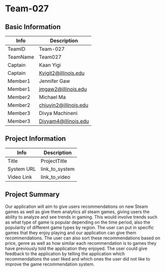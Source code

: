 
# Team-027

## Basic Information

|   Info      |        Description     |
| ----------- | ---------------------- |
| TeamID      |         Team-027       |
| TeamName    |        Team027         |
| Captain     |        Kaan Yigi       |
| Captain     |   Kyigit2@illinois.edu |
| Member1     |      Jennifer Gaw      |
| Member1     |  jmgaw2@illinois.edu   |
| Member2     |       Michael Ma       |
| Member2     |  chiuyin2@illinois.edu |
| Member3     |    Divya Machineni     |
| Member3     |  Divyam4@illinois.edu  |

## Project Information

|   Info      |        Description     |
| ----------- | ---------------------- |
|  Title      |       ProjectTitle     |
| System URL  |      link_to_system    |
| Video Link  |      link_to_video     |

## Project Summary

Our application will aim to give users recommendations on new Steam games as well as give them analytics all steam games, giving users the ability to analyze and see trends in gaming. This would involve trends such as what type of game is popular depending on the time period, also the popularity of different game types by region. The user can put in specific games that they enjoy playing and our application can give them recommendations. 
The user can also sort these recommendations based on price, genre as well as how similar each recommendation is to games they have previously told the application they enjoyed. The user could give feedback to the application by telling the application which recommendations the user liked and which ones the user did not like to improve the game recommendation system.
